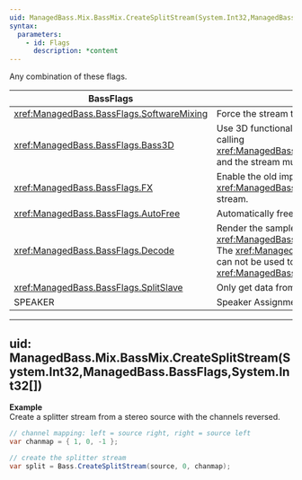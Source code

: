 ```yaml
---
uid: ManagedBass.Mix.BassMix.CreateSplitStream(System.Int32,ManagedBass.BassFlags,System.Int32[])
syntax:
  parameters:
    - id: Flags
      description: *content
---
```


Any combination of these flags.

BassFlags                                   | Description
--------------------------------------------|-------------
<xref:ManagedBass.BassFlags.SoftwareMixing> | Force the stream to not use hardware mixing.
<xref:ManagedBass.BassFlags.Bass3D>         | Use 3D functionality. This requires that the <xref:ManagedBass.DeviceInitFlags.Device3D> flag was specified when calling <xref:ManagedBass.Bass.Init(System.Int32,System.Int32,ManagedBass.DeviceInitFlags,System.IntPtr,System.IntPtr)>, and the stream must be mono. The Speaker Assignment Flags can not be used together with this flag.
<xref:ManagedBass.BassFlags.FX>             | Enable the old implementation of DirectX 8 effects. Use <xref:ManagedBass.Bass.ChannelSetFX(System.Int32,ManagedBass.EffectType,System.Int32)> to add effects to the stream.
<xref:ManagedBass.BassFlags.AutoFree>       | Automatically free the stream when playback ends.
<xref:ManagedBass.BassFlags.Decode>         | Render the sample data, without playing it. Use <xref:ManagedBass.Bass.ChannelGetData(System.Int32,System.IntPtr,System.Int32)> to retrieve the sample data. The <xref:ManagedBass.BassFlags.Bass3D>, <xref:ManagedBass.BassFlags.AutoFree> and Speaker Assignment Flags can not be used together with this flag. The <xref:ManagedBass.BassFlags.SoftwareMixing> and <xref:ManagedBass.BassFlags.FX> are also ignored.
<xref:ManagedBass.BassFlags.SplitSlave>     | Only get data from the splitter buffer, not directly from the source.
SPEAKER                                     | Speaker Assignment Flags. These flags have no effect when the stream is more than stereo.

---
uid: ManagedBass.Mix.BassMix.CreateSplitStream(System.Int32,ManagedBass.BassFlags,System.Int32[])
---

**Example**  
Create a splitter stream from a stereo source with the channels reversed.

```csharp
// channel mapping: left = source right, right = source left
var chanmap = { 1, 0, -1 };

// create the splitter stream
var split = Bass.CreateSplitStream(source, 0, chanmap);
```